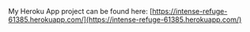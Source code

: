 My Heroku App project can be found here: [https://intense-refuge-61385.herokuapp.com/](https://intense-refuge-61385.herokuapp.com/)
